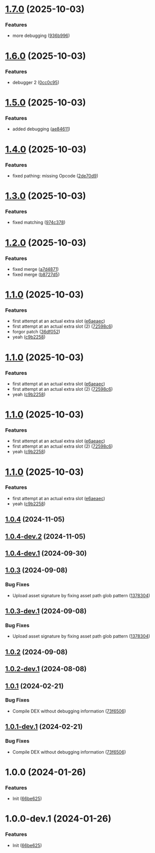 # [1.7.0](https://github.com/HZbutcoding/sn-patching/compare/v1.6.0...v1.7.0) (2025-10-03)


### Features

* more debugging ([936b996](https://github.com/HZbutcoding/sn-patching/commit/936b9969d583e4cb39adfb465d143b3a15b9c43e))

# [1.6.0](https://github.com/HZbutcoding/sn-patching/compare/v1.5.0...v1.6.0) (2025-10-03)


### Features

* debugger 2 ([0cc0c95](https://github.com/HZbutcoding/sn-patching/commit/0cc0c95ba56a35b3fa5a994332dd3bf035d53cb0))

# [1.5.0](https://github.com/HZbutcoding/sn-patching/compare/v1.4.0...v1.5.0) (2025-10-03)


### Features

* added debugging ([ae84611](https://github.com/HZbutcoding/sn-patching/commit/ae84611946c81c6489c3869b8b659bcdde4589a1))

# [1.4.0](https://github.com/HZbutcoding/sn-patching/compare/v1.3.0...v1.4.0) (2025-10-03)


### Features

* fixed pathing: missing Opcode ([2de70d9](https://github.com/HZbutcoding/sn-patching/commit/2de70d9c44b7f706d846918d4355b489367cfc0c))

# [1.3.0](https://github.com/HZbutcoding/sn-patching/compare/v1.2.0...v1.3.0) (2025-10-03)


### Features

* fixed matching ([974c378](https://github.com/HZbutcoding/sn-patching/commit/974c378a957667f94db0425ebd3eb26111140399))

# [1.2.0](https://github.com/HZbutcoding/sn-patching/compare/v1.1.0...v1.2.0) (2025-10-03)


### Features

* fixed merge ([a7d4871](https://github.com/HZbutcoding/sn-patching/commit/a7d487104c8513119403d25cdde1bbb2fe388f02))
* fixed merge ([b8727d5](https://github.com/HZbutcoding/sn-patching/commit/b8727d5fc6bda35dea6f024b35e1ccd2f8814a0a))

# [1.1.0](https://github.com/HZbutcoding/sn-patching/compare/v1.0.4...v1.1.0) (2025-10-03)


### Features

* first attempt at an actual extra slot ([e6aeaec](https://github.com/HZbutcoding/sn-patching/commit/e6aeaecf925b97a5eb0ad9d12102bfa49ff1711d))
* first attempt at an actual extra slot (2) ([72598c6](https://github.com/HZbutcoding/sn-patching/commit/72598c630c4ab7886fd5b9b3dcc0c42f58305434))
* forgor patch ([36df052](https://github.com/HZbutcoding/sn-patching/commit/36df052c5a5d3ea7c27327b480de1954ec2ab323))
* yeah ([c9b2258](https://github.com/HZbutcoding/sn-patching/commit/c9b225891a8ce4ebf7e05b24d137a6355b6467cc))

# [1.1.0](https://github.com/HZbutcoding/sn-patching/compare/v1.0.4...v1.1.0) (2025-10-03)


### Features

* first attempt at an actual extra slot ([e6aeaec](https://github.com/HZbutcoding/sn-patching/commit/e6aeaecf925b97a5eb0ad9d12102bfa49ff1711d))
* first attempt at an actual extra slot (2) ([72598c6](https://github.com/HZbutcoding/sn-patching/commit/72598c630c4ab7886fd5b9b3dcc0c42f58305434))
* yeah ([c9b2258](https://github.com/HZbutcoding/sn-patching/commit/c9b225891a8ce4ebf7e05b24d137a6355b6467cc))

# [1.1.0](https://github.com/HZbutcoding/sn-patching/compare/v1.0.4...v1.1.0) (2025-10-03)


### Features

* first attempt at an actual extra slot ([e6aeaec](https://github.com/HZbutcoding/sn-patching/commit/e6aeaecf925b97a5eb0ad9d12102bfa49ff1711d))
* first attempt at an actual extra slot (2) ([72598c6](https://github.com/HZbutcoding/sn-patching/commit/72598c630c4ab7886fd5b9b3dcc0c42f58305434))
* yeah ([c9b2258](https://github.com/HZbutcoding/sn-patching/commit/c9b225891a8ce4ebf7e05b24d137a6355b6467cc))

# [1.1.0](https://github.com/HZbutcoding/sn-patching/compare/v1.0.4...v1.1.0) (2025-10-03)


### Features

* first attempt at an actual extra slot ([e6aeaec](https://github.com/HZbutcoding/sn-patching/commit/e6aeaecf925b97a5eb0ad9d12102bfa49ff1711d))
* yeah ([c9b2258](https://github.com/HZbutcoding/sn-patching/commit/c9b225891a8ce4ebf7e05b24d137a6355b6467cc))

## [1.0.4](https://github.com/ReVanced/revanced-patches-template/compare/v1.0.3...v1.0.4) (2024-11-05)

## [1.0.4-dev.2](https://github.com/ReVanced/revanced-patches-template/compare/v1.0.4-dev.1...v1.0.4-dev.2) (2024-11-05)

## [1.0.4-dev.1](https://github.com/ReVanced/revanced-patches-template/compare/v1.0.3...v1.0.4-dev.1) (2024-09-30)

## [1.0.3](https://github.com/ReVanced/revanced-patches-template/compare/v1.0.2...v1.0.3) (2024-09-08)


### Bug Fixes

* Upload asset signature by fixing asset path glob pattern ([1378304](https://github.com/ReVanced/revanced-patches-template/commit/1378304809092e1f5a5c8fb4beb0964496222059))

## [1.0.3-dev.1](https://github.com/ReVanced/revanced-patches-template/compare/v1.0.2...v1.0.3-dev.1) (2024-09-08)


### Bug Fixes

* Upload asset signature by fixing asset path glob pattern ([1378304](https://github.com/ReVanced/revanced-patches-template/commit/1378304809092e1f5a5c8fb4beb0964496222059))

## [1.0.2](https://github.com/ReVanced/revanced-patches-template/compare/v1.0.1...v1.0.2) (2024-09-08)

## [1.0.2-dev.1](https://github.com/ReVanced/revanced-patches-template/compare/v1.0.1...v1.0.2-dev.1) (2024-08-08)

## [1.0.1](https://github.com/ReVanced/revanced-patches-template/compare/v1.0.0...v1.0.1) (2024-02-21)


### Bug Fixes

* Compile DEX without debugging information ([73f6506](https://github.com/ReVanced/revanced-patches-template/commit/73f6506bccc01e5622a6e19bedcf6d54d3f701c7))

## [1.0.1-dev.1](https://github.com/ReVanced/revanced-patches-template/compare/v1.0.0...v1.0.1-dev.1) (2024-02-21)


### Bug Fixes

* Compile DEX without debugging information ([73f6506](https://github.com/ReVanced/revanced-patches-template/commit/73f6506bccc01e5622a6e19bedcf6d54d3f701c7))

# 1.0.0 (2024-01-26)


### Features

* Init ([66be625](https://github.com/ReVanced/revanced-patches-template/commit/66be625f25ee2d678dac62a5bf4daa631284f8f6))

# 1.0.0-dev.1 (2024-01-26)


### Features

* Init ([66be625](https://github.com/ReVanced/revanced-patches-template/commit/66be625f25ee2d678dac62a5bf4daa631284f8f6))
